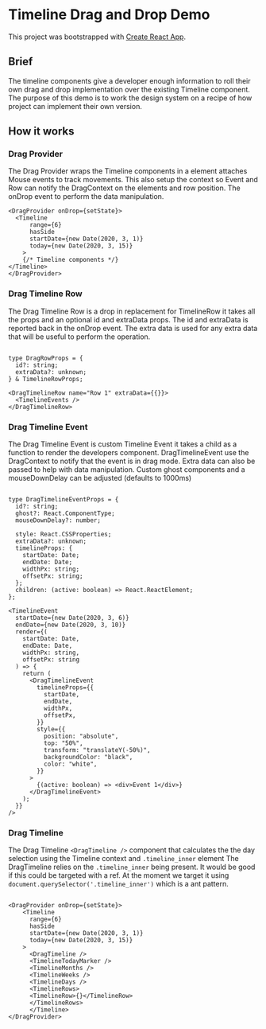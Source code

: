 # Timeline Drag and Drop Demo 

This project was bootstrapped with [Create React App](https://github.com/facebook/create-react-app).

##  Brief

The timeline components give a developer enough information to roll their own drag and drop implementation over the existing Timeline component.
The purpose of this demo is to work the design system on a recipe of how project can implement their own version. 
 
##  How it works

### Drag Provider
The Drag Provider wraps the Timeline components in a element attaches Mouse events to track movements.
This also setup the context so Event and Row can notify the DragContext on the elements and row position.
The onDrop event to perform the data manipulation. 
```tsx 
<DragProvider onDrop={setState}>
  <Timeline
      range={6}
      hasSide
      startDate={new Date(2020, 3, 1)}
      today={new Date(2020, 3, 15)}
    >
    {/* Timeline components */}
</Timeline>
</DragProvider>

```

### Drag Timeline Row
The Drag Timeline Row is a drop in replacement for TimelineRow it takes all the props and an optional id and extraData props.
The id and extraData is reported back in the onDrop event. The extra data is used for any extra data that will be useful to perform the operation.
```tsx 

type DragRowProps = {
  id?: string;
  extraData?: unknown;
} & TimelineRowProps;

<DragTimelineRow name="Row 1" extraData={{}}>
  <TimelineEvents />
</DragTimelineRow>

```


### Drag Timeline Event
The Drag Timeline Event is custom Timeline Event it takes a child as a function to render the developers component. 
DragTimelineEvent use the DragContext to notify that the event is in drag mode. Extra data can also be passed to help with data manipulation.
Custom ghost components and a mouseDownDelay can be adjusted (defaults to 1000ms)
```tsx 

type DragTimelineEventProps = {
  id?: string;
  ghost?: React.ComponentType;
  mouseDownDelay?: number;

  style: React.CSSProperties;
  extraData?: unknown;
  timelineProps: {
    startDate: Date;
    endDate: Date;
    widthPx: string;
    offsetPx: string;
  };
  children: (active: boolean) => React.ReactElement;
};

<TimelineEvent
  startDate={new Date(2020, 3, 6)}
  endDate={new Date(2020, 3, 10)}
  render={(
    startDate: Date,
    endDate: Date,
    widthPx: string,
    offsetPx: string
  ) => {
    return (
      <DragTimelineEvent
        timelineProps={{
          startDate,
          endDate,
          widthPx,
          offsetPx,
        }}
        style={{
          position: "absolute",
          top: "50%",
          transform: "translateY(-50%)",
          backgroundColor: "black",
          color: "white",
        }}
      >
        {(active: boolean) => <div>Event 1</div>}
      </DragTimelineEvent>
    );
  }}
/>

```

### Drag Timeline 
The Drag Timeline `<DragTimeline />` component that calculates the the day selection using the Timeline context and `.timeline_inner`  element 
The DragTimeline relies on the `.timeline_inner` being present. It would be good if this could be targeted with a ref. 
At the moment we target it using `document.querySelector('.timeline_inner')` which is a ant pattern.
```tsx 

<DragProvider onDrop={setState}>
    <Timeline
      range={6}
      hasSide
      startDate={new Date(2020, 3, 1)}
      today={new Date(2020, 3, 15)}
    >
      <DragTimeline />
      <TimelineTodayMarker />
      <TimelineMonths />
      <TimelineWeeks />
      <TimelineDays />
      <TimelineRows>
      <TimelineRow>{}</TimelineRow>
      </TimelineRows>
      </Timeline>
</DragProvider>

```